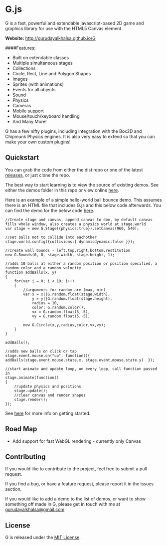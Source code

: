 G.js
=============

G is a fast, powerful and extendable javascript-based 2D game and graphics library for use with the HTML5 Canvas element.

**Website:** http://gurudayalkhalsa.github.io/G

####Features:

- Built on extendable classes
- Multiple simultaneous stages
- Collections
- Circle, Rect, Line and Polygon Shapes
- Images
- Sprites (with animations)
- Events for all objects
- Sound
- Physics
- Cameras
- Mobile support
- Mouse/touch/keyboard handling
- And Many More!

G has a few nifty plugins, including integration with the Box2D and Chipmunk Physics engines. It is also very easy to extend so that you can make your own custom plugins!

Quickstart
-----------------

You can grab the code from either the dist repo or one of the latest [releases](https://github.com/GurudayalKhalsa/G/releases), or just clone the repo.

The best way to start learning is to view the source of existing demos. See either the demos folder in this repo or view online [here](http://gurudayalkhalsa.github.io/G/demos/).

Here is an example of a simple hello-world ball bounce demo. This assumes there is an HTML file that includes G.js and this below code afterwards. You can find the demo for the below code [here](http://gurudayalkhalsa.github.io/G/demos/bounce).

    //Create stage and canvas, append canvas to dom, by default canvas fills whole window, also creates a physics world at stage.world
    var stage = new G.Stage({physics:true}).setCanvas(960, 540);

    //set balls not to collide into eachother
    stage.world.config({collisions:{ dynamicdynamic:false }});

    //create wall bounds - left,top,right,bottom,restitution
    new G.Bounds(0, 0, stage.width, stage.height, 1);

    //adds 10 balls at either a random position or position specified, a random color and a random velocity
    function addBalls(x, y)
    {
        for(var i = 0; i < 10; i++)
        {
            //arguments for random are (max, min)
            var x = x||G.random.float(stage.width),
                y = y||G.random.float(stage.height),
                radius = 10,
                color: G.random.color(),
                vx = G.random.float(5,-5),
                vy = G.random.float(5,-5);

            new G.Circle(x,y,radius,color,vx,vy);
        }
    }

    addBalls();

    //adds new balls on click or tap
    stage.event.mouse.on("up", function(){  addBalls(stage.event.mouse.state.x, stage.event.mouse.state.y)  });

    //start animate and update loop, on every loop, call function passed in
    stage.animate(function()
    {
        //update physics and positions
        stage.update();
        //clear canvas and render shapes
        stage.render();
    });

See [here](http://gurudayalkhalsa.github.io/G/getting-started) for more info on getting started.


Road Map
--------

- Add support for fast WebGL rendering - currently only Canvas

Contributing
------------

If you would like to contribute to the project, feel free to submit a pull request.

If you find a bug, or have a feature request, please report it in the issues section.

If you would like to add a demo to the list of demos, or want to show something off made in G, please get in touch with me at gurudayalkhalsa@gmail.com

License
-------

G is released under the [MIT License](http://opensource.org/licenses/MIT).